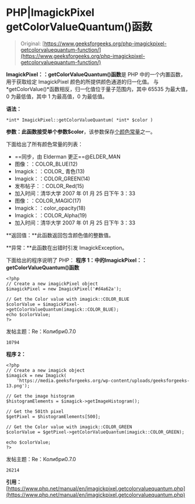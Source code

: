 # PHP|ImagickPixel getColorValueQuantum()函数

> Original: [https://www.geeksforgeeks.org/php-imagickpixel-getcolorvaluequantum-function/](https://www.geeksforgeeks.org/php-imagickpixel-getcolorvaluequantum-function/)

**ImagickPixel：：getColorValueQuantum()函数**是 PHP 中的一个内置函数，用于获取给定 ImagickPixel 颜色的所提供颜色通道的归一化值。 与*getColorValue()*函数相反，归一化值位于量子范围内，其中 65535 为最大值，0 为最低值，其中 1 为最高值，0 为最低值。

**语法：**

```
*int* ImagickPixel::getColorValueQuantum( *int* $color )
```

**参数：**此函数接受单个参数**$color**，该参数保存[个颜色常量](https://www.php.net/manual/en/imagick.constants.php#imagick.constants.color-black)之一。

下面给出了所有颜色常量的列表：

*   ==同步，由 Elderman 更正==@ELDER_MAN
*   图像：：COLOR_BLUE(12)
*   Imagick：：COLOR_ 青色(13)
*   Imagick：：COLOR_GREEN(14)
*   发布帖子：：COLOR_Red(15)
*   加入时间：清华大学 2007 年 01 月 25 日下午 3：33
*   图像：：COLOR_MAGIC(17)
*   Imagick：：color_opacity(18)
*   Imagick：：COLOR_Alpha(19)
*   加入时间：清华大学 2007 年 01 月 25 日下午 3：33

**返回值：**此函数返回包含颜色值的整数值。

**异常：**此函数在出错时引发 ImagickException。

下面给出的程序说明了 PHP：
**程序 1：**中的**ImagickPixel：：getColorValueQuantum()函数**

```
<?php
// Create a new imagickPixel object
$imagickPixel = new ImagickPixel('#d4a62a');

// Get the Color value with imagick::COLOR_BLUE
$colorValue = $imagickPixel->getColorValueQuantum(imagick::COLOR_BLUE);
echo $colorValue;
?>
```

发帖主题：Re：Колибри0.7.0

```
10794
```

**程序 2：**

```
<?php
// Create a new imagick object
$imagick = new Imagick(
    'https://media.geeksforgeeks.org/wp-content/uploads/geeksforgeeks-13.png');

// Get the image histogram
$histogramElements = $imagick->getImageHistogram();

// Get the 501th pixel
$getPixel = $histogramElements[500];

// Get the Color value with imagick::COLOR_GREEN
$colorValue = $getPixel->getColorValueQuantum(imagick::COLOR_GREEN);

echo $colorValue;
?>
```

发帖主题：Re：Колибри0.7.0

```
26214
```

**引用：**[https://www.php.net/manual/en/imagickpixel.getcolorvaluequantum.php](https://www.php.net/manual/en/imagickpixel.getcolorvaluequantum.php)